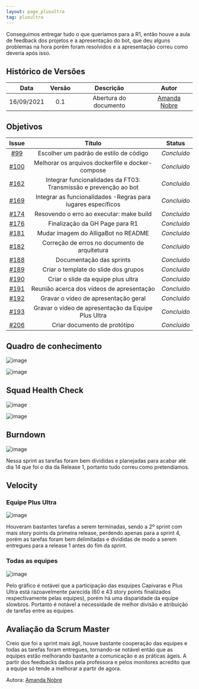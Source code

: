 ```yaml
---
layout: page_plusultra
tag: plusultra
---
```


Conseguimos entregar tudo o que queríamos para a R1, então houve a aula de feedback dos projetos e a apresentação do bot, que deu alguns problemas na hora porém foram resolvidos e a apresentação correu como deveria após isso.

## Histórico de Versões

| Data       | Versão | Descrição                      | Autor             |
| :--------: | :----: | :----------:                   | :---------------: |
| 16/09/2021 |  0.1   | Abertura do documento | [Amanda Nobre](https://github.com/AmandaNbr)|

## Objetivos

|  Issue  |                   Título                  |              Status             | 
|:-------:|:-----------------------------------------:|:-------------------------------:|
| [#99](https://github.com/fga-eps-mds/2021-1-Bot/issues/99) | Escolher um padrão de estilo de código | _Concluído_ |
| [#100](https://github.com/fga-eps-mds/2021-1-Bot/issues/100) | Melhorar os arquivos dockerfile e docker-compose | _Concluído_ |
| [#162](https://github.com/fga-eps-mds/2021-1-Bot/issues/162) | Integrar funcionalidades da FT03: Transmissão e prevenção ao bot | _Concluído_ |
| [#169](https://github.com/fga-eps-mds/2021-1-Bot/issues/169) | Integrar as funcionalidades -Regras para lugares específicos | _Concluído_ |
| [#174](https://github.com/fga-eps-mds/2021-1-Bot/issues/174) | Resovendo o erro ao executar: make build | _Concluído_ |
| [#176](https://github.com/fga-eps-mds/2021-1-Bot/issues/176) | Finalização da GH Page para R1 | _Concluído_ |
| [#181](https://github.com/fga-eps-mds/2021-1-Bot/issues/181) | Mudar imagem do AlligaBot no README | _Concluído_ |
| [#182](https://github.com/fga-eps-mds/2021-1-Bot/issues/182) | Correção de erros no documento de arquitetura | _Concluído_ |
| [#188](https://github.com/fga-eps-mds/2021-1-Bot/issues/188) | Documentação das sprints | _Concluído_ |
| [#189](https://github.com/fga-eps-mds/2021-1-Bot/issues/189) | Criar o template do slide dos grupos | _Concluído_ |
| [#190](https://github.com/fga-eps-mds/2021-1-Bot/issues/190) | Criar o slide da equipe plus ultra | _Concluído_ |
| [#191](https://github.com/fga-eps-mds/2021-1-Bot/issues/191) | Reunião acerca dos vídeos de apresentação | _Concluído_ |
| [#192](https://github.com/fga-eps-mds/2021-1-Bot/issues/192) | Gravar o vídeo de apresentação geral | _Concluído_ |
| [#193](https://github.com/fga-eps-mds/2021-1-Bot/issues/193) | Gravar o vídeo de apresentação da Equipe Plus Ultra | _Concluído_ |
| [#206](https://github.com/fga-eps-mds/2021-1-Bot/issues/206) | Criar documento de protótipo | _Concluído_ |

## Quadro de conhecimento

![image](https://user-images.githubusercontent.com/44625056/133852461-4f3883b5-f1e9-4b9f-980d-95c40d0b5d51.png)

![image](https://user-images.githubusercontent.com/44625056/133852493-a062d35b-9892-4e88-a3c1-142637f31057.png)

## Squad Health Check

![image](https://user-images.githubusercontent.com/44625056/133852593-8e5cb741-a541-40d8-9d69-8775a3122ae5.png)

![image](https://user-images.githubusercontent.com/44625056/133852652-dc0871bb-ebc4-46d5-a851-0f81853e5c25.png)

## Burndown

![image](https://user-images.githubusercontent.com/44625056/133852869-40b11c5c-bf2d-4095-90a7-07e542e8de27.png)

Nessa sprint as tarefas foram bem divididas e planejadas para acabar até dia 14 que foi o dia da Release 1, portanto tudo correu como pretendíamos.

## Velocity 

### Equipe Plus Ultra

![image](https://user-images.githubusercontent.com/44625056/133853016-ad6508be-83d8-4412-bf98-9f8fe2864a2f.png)

Houveram bastantes tarefas a serem terminadas, sendo a 2º sprint com mais story points da primeira release, perdendo apenas para a sprint 4, porém as tarefas foram bem delimitadas e divididas de modo a serem entregues para a release 1 antes do fim da sprint.

### Todas as equipes

![image](https://user-images.githubusercontent.com/44625056/133853103-60bfb7dd-0d81-478b-b029-194a2275e7e7.png)

Pelo gráfico é notável que a participação das esquipes Capivaras e Plus Ultra está razoavelmente parecida (60 e 43 story points finalizados respectivamente pelas equipes), porém há uma disparidade da equipe slowbros. Portanto é notável a necessidade de melhor divisão e atribuição de tarefas entre as equipes.

## Avaliação da Scrum Master

Creio que foi a sprint mais ágil, houve bastante cooperação das equipes e todas as tarefas foram entregues, tornando-se notável então que as equipes estão melhorando bastante a comunicação e as práticas ágeis. A partir dos feedbacks dados pela professora e pelos monitores acredito que a equipe só tende a melhorar a partir de agora.

Autora: [Amanda Nobre](https://github.com/AmandaNbr)